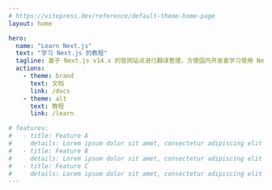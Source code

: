 ```yaml
---
# https://vitepress.dev/reference/default-theme-home-page
layout: home

hero:
  name: "Learn Next.js"
  text: "学习 Next.js 的教程"
  tagline: 基于 Next.js v14.x 的官网站点进行翻译整理，方便国内开发者学习使用 Next.js。
  actions:
    - theme: brand
      text: 文档
      link: /docs
    - theme: alt
      text: 教程
      link: /learn

# features:
#   - title: Feature A
#     details: Lorem ipsum dolor sit amet, consectetur adipiscing elit
#   - title: Feature B
#     details: Lorem ipsum dolor sit amet, consectetur adipiscing elit
#   - title: Feature C
#     details: Lorem ipsum dolor sit amet, consectetur adipiscing elit
---
```


